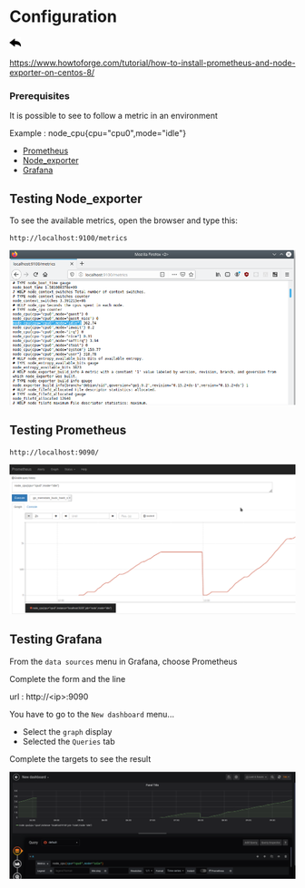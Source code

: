 # Configuration

[![](../../screenshots/other/Go-back.png)](README.md)

https://www.howtoforge.com/tutorial/how-to-install-prometheus-and-node-exporter-on-centos-8/

### Prerequisites

It is possible to see to follow a metric in an environment

Example : node_cpu{cpu="cpu0",mode="idle"}

- [Prometheus](https://prometheus.io)
- [Node_exporter](https://prometheus.io/docs/guides/node-exporter/)
- [Grafana](grafana.com/)

## Testing Node_exporter

To see the available metrics, open the browser and type this:

```
http://localhost:9100/metrics
```

![Node Exporter](../../screenshots/init/node_exporter.png)

## Testing Prometheus

```
http://localhost:9090/
```

![Prometheus](../../screenshots/init/prometheus.png)

## Testing Grafana

From the `data sources` menu in Grafana, choose Prometheus

Complete the form and the line

url : http://\<ip\>:9090

You have to go to the `New dashboard` menu...

- Select the `graph` display
- Selected the `Queries` tab

Complete the targets to see the result

![metrics graph](../../screenshots/init/graph.png)
